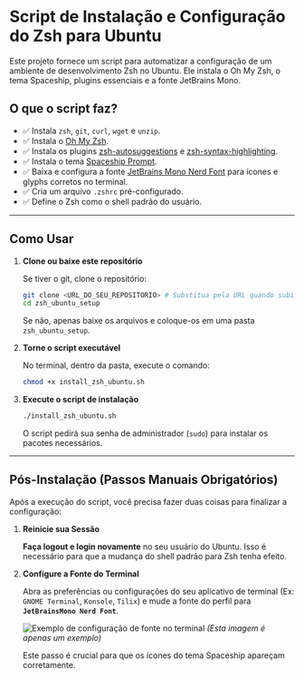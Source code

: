 # Script de Instalação e Configuração do Zsh para Ubuntu

Este projeto fornece um script para automatizar a configuração de um ambiente de desenvolvimento Zsh no Ubuntu. Ele instala o Oh My Zsh, o tema Spaceship, plugins essenciais e a fonte JetBrains Mono.

## O que o script faz?

- ✅ Instala `zsh`, `git`, `curl`, `wget` e `unzip`.
- ✅ Instala o [Oh My Zsh](https://ohmyz.sh/).
- ✅ Instala os plugins [zsh-autosuggestions](https://github.com/zsh-users/zsh-autosuggestions) e [zsh-syntax-highlighting](https://github.com/zsh-users/zsh-syntax-highlighting).
- ✅ Instala o tema [Spaceship Prompt](https://spaceship-prompt.sh/).
- ✅ Baixa e configura a fonte [JetBrains Mono Nerd Font](https://www.nerdfonts.com/font-downloads) para ícones e glyphs corretos no terminal.
- ✅ Cria um arquivo `.zshrc` pré-configurado.
- ✅ Define o Zsh como o shell padrão do usuário.

---

## Como Usar

1.  **Clone ou baixe este repositório**

    Se tiver o git, clone o repositório:
    ```bash
    git clone <URL_DO_SEU_REPOSITORIO> # Substitua pela URL quando subir para o GitHub
    cd zsh_ubuntu_setup
    ```

    Se não, apenas baixe os arquivos e coloque-os em uma pasta `zsh_ubuntu_setup`.

2.  **Torne o script executável**

    No terminal, dentro da pasta, execute o comando:
    ```bash
    chmod +x install_zsh_ubuntu.sh
    ```

3.  **Execute o script de instalação**

    ```bash
    ./install_zsh_ubuntu.sh
    ```

    O script pedirá sua senha de administrador (`sudo`) para instalar os pacotes necessários.

---

## Pós-Instalação (Passos Manuais Obrigatórios)

Após a execução do script, você precisa fazer duas coisas para finalizar a configuração:

1.  **Reinicie sua Sessão**

    **Faça logout e login novamente** no seu usuário do Ubuntu. Isso é necessário para que a mudança do shell padrão para Zsh tenha efeito.

2.  **Configure a Fonte do Terminal**

    Abra as preferências ou configurações do seu aplicativo de terminal (Ex: `GNOME Terminal`, `Konsole`, `Tilix`) e mude a fonte do perfil para **`JetBrainsMono Nerd Font`**.

    ![Exemplo de configuração de fonte no terminal](https://i.imgur.com/N2sA22A.png) *(Esta imagem é apenas um exemplo)*

    Este passo é crucial para que os ícones do tema Spaceship apareçam corretamente.
